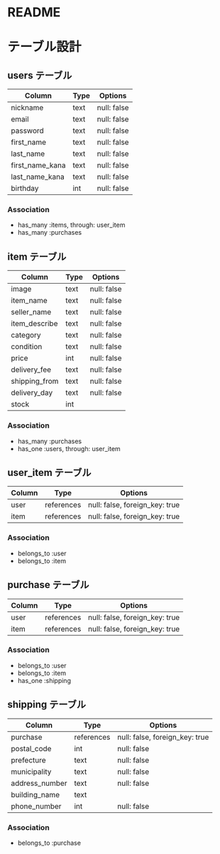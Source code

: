 # README

# テーブル設計
## users テーブル
| Column   | Type   | Options     |
| -------- | ------ | ----------- |
| nickname     | text | null: false |
| email    | text | null: false |
| password | text | null: false |
| first_name | text | null: false |
| last_name | text | null: false |
| first_name_kana | text | null: false |
| last_name_kana | text | null: false |
| birthday | int | null: false |

### Association
- has_many :items, through: user_item
- has_many :purchases


## item テーブル
| Column   | Type   | Options     |
| -------- | ------ | ----------- |
| image       | text | null: false |
| item_name | text | null: false |
| seller_name | text | null: false |
| item_describe      |text | null: false |
| category      | text   | null: false |
| condition   | text   | null: false |
| price      | int | null: false | 
| delivery_fee      | text | null: false | 
| shipping_from      | text | null: false | 
| delivery_day    | text | null: false | 
| stock     | int |     | 


### Association
- has_many :purchases
- has_one :users, through: user_item

## user_item テーブル
| Column | Type       | Options                        |
| ------ | ---------- | ------------------------------ |
| user   | references | null: false, foreign_key: true |
| item   | references | null: false, foreign_key: true |

### Association
- belongs_to :user
- belongs_to :item


## purchase テーブル
| Column | Type       | Options                        |
| ------ | ---------- | ------------------------------ |
| user   | references | null: false, foreign_key: true |
| item   | references | null: false, foreign_key: true |

### Association
- belongs_to :user
- belongs_to :item
- has_one :shipping


## shipping テーブル
| Column | Type       | Options                        |
| ------ | ---------- | ------------------------------ |
| purchase   | references | null: false, foreign_key: true |
| postal_code| int | null: false |
| prefecture| text | null: false |
| municipality| text | null: false |
| address_number | text | null: false |
| building_name| text |  |
| phone_number| int | null: false |

### Association
- belongs_to :purchase
